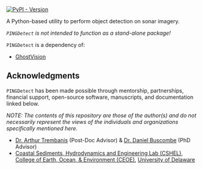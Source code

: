[![PyPI - Version](https://img.shields.io/pypi/v/pingdetect?style=flat-square&label=Latest%20Version%20(PyPi))](https://pypi.org/project/pingdetect/)

A Python-based utility to perform object detection on sonar imagery.

*`PINGDetect` is not intended to function as a stand-alone package!*

`PINGDetect` is a dependency of:

- [GhostVision](https://github.com/PINGEcosystem/GhostVision)

## Acknowledgments

`PINGDetect` has been made possible through mentorship, partnerships, financial support, open-source software, manuscripts, and documentation linked below.

*NOTE: The contents of this repository are those of the author(s) and do not necessarily represent the views of the individuals and organizations specifically mentioned here.*

- [Dr. Arthur Trembanis](https://www.udel.edu/academics/colleges/ceoe/departments/smsp/faculty/arthur-trembanis/) (Post-Doc Advisor) & [Dr. Daniel Buscombe](https://github.com/dbuscombe-usgs) (PhD Advisor)
- [Coastal Sediments, Hydrodynamics and Engineering Lab (CSHEL)](https://sites.udel.edu/ceoe-art/), [College of Earth, Ocean, & Environment (CEOE)](https://www.udel.edu/ceoe/), [University of Delaware](https://www.udel.edu/)